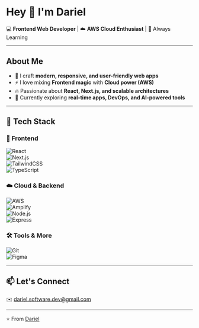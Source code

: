# Hey 👋 I'm Dariel 

💻 **Frontend Web Developer** | ☁️ **AWS Cloud Enthusiast** | 🚀 Always Learning  

---

##  About Me  
- 🎨 I craft **modern, responsive, and user-friendly web apps**  
- ⚡ I love mixing **Frontend magic** with **Cloud power (AWS)**  
- 🔥 Passionate about **React, Next.js, and scalable architectures**  
- 🌱 Currently exploring **real-time apps, DevOps, and AI-powered tools**  

---

## 🚀 Tech Stack  

### 🎨 Frontend  
![React](https://img.shields.io/badge/React-20232A?style=for-the-badge&logo=react&logoColor=61DAFB)  
![Next.js](https://img.shields.io/badge/Next.js-000000?style=for-the-badge&logo=nextdotjs&logoColor=white)  
![TailwindCSS](https://img.shields.io/badge/TailwindCSS-38B2AC?style=for-the-badge&logo=tailwind-css&logoColor=white)  
![TypeScript](https://img.shields.io/badge/TypeScript-007ACC?style=for-the-badge&logo=typescript&logoColor=white)  

### ☁️ Cloud & Backend  
![AWS](https://img.shields.io/badge/AWS-FF9900?style=for-the-badge&logo=amazon-aws&logoColor=white)  
![Amplify](https://img.shields.io/badge/Amplify-FF9900?style=for-the-badge&logo=awsamplify&logoColor=white)  
![Node.js](https://img.shields.io/badge/Node.js-339933?style=for-the-badge&logo=nodedotjs&logoColor=white)  
![Express](https://img.shields.io/badge/Express-000000?style=for-the-badge&logo=express&logoColor=white)  

### 🛠️ Tools & More  
![Git](https://img.shields.io/badge/Git-F05032?style=for-the-badge&logo=git&logoColor=white)  
![Figma](https://img.shields.io/badge/Figma-F24E1E?style=for-the-badge&logo=figma&logoColor=white)  

---

## 📫 Let's Connect  

✉️ dariel.software.dev@gmail.com  

---

⭐️ From [Dariel](https://github.com/Axodaraph)  

